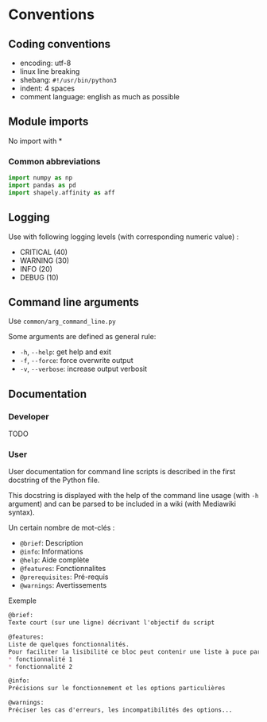 Conventions
===========

## Coding conventions
* encoding: utf-8
* linux line breaking
* shebang: `#!/usr/bin/python3`
* indent: 4 spaces
* comment language: english as much as possible

## Module imports
No import with *

### Common abbreviations
```python
import numpy as np
import pandas as pd
import shapely.affinity as aff
```

## Logging
Use with following logging levels (with corresponding numeric value) :
* CRITICAL (40)
* WARNING (30)
* INFO (20)
* DEBUG (10)

## Command line arguments
Use `common/arg_command_line.py`

Some arguments are defined as general rule:
* `-h`, `--help`: get help and exit
* `-f`, `--force`: force overwrite output
* `-v`, `--verbose`: increase output verbosit

## Documentation
### Developer
TODO

### User
User documentation for command line scripts is described in the first docstring of the Python file.

This docstring is displayed with the help of the command line usage (with `-h` argument) and can be parsed to be included in a wiki (with Mediawiki syntax).

Un certain nombre de mot-clés :
* `@brief`: Description
* `@info`: Informations
* `@help`: Aide complète
* `@features`: Fonctionnalites
* `@prerequisites`: Pré-requis
* `@warnings`: Avertissements

Exemple
```markdown
@brief:
Texte court (sur une ligne) décrivant l'objectif du script

@features:
Liste de quelques fonctionnalités.
Pour faciliter la lisibilité ce bloc peut contenir une liste à puce par exemple :
* fonctionnalité 1
* fonctionnalité 2

@info:
Précisions sur le fonctionnement et les options particulières

@warnings:
Préciser les cas d'erreurs, les incompatibilités des options...
```
